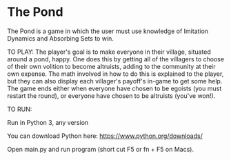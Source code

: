 # The Pond
The Pond is a game in which the user must use knowledge of Imitation Dynamics and Absorbing Sets to win.

TO PLAY:
The player's goal is to make everyone in their village, situated around a pond, happy. 
One does this by getting all of the villagers to choose of their own volition to become altruists, adding to the community at their own expense.
The math involved in how to do this is explained to the player, but they can also display each villager's payoff's in-game to get some help.
The game ends either when everyone have chosen to be egoists (you must restart the round), or everyone have chosen to be altruists (you've won!).


TO RUN:

Run in Python 3, any version

You can download Python here: https://www.python.org/downloads/

Open main.py and run program (short cut F5 or fn + F5 on Macs).
